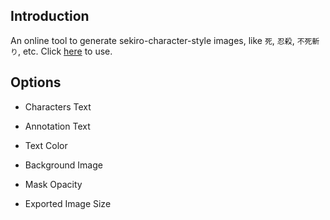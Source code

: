 ## Introduction

An online tool to generate sekiro-character-style images, like `死`, `忍殺`, `不死斬り`, etc. Click [here](https://lomirus.github.io/sekiro-symbols-generator/) to use.

## Options

- Characters Text
- Annotation Text
- Text Color

- Background Image
- Mask Opacity

- Exported Image Size